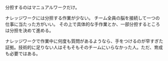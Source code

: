 分担するのはマニュアルワークだけ。

ナレッジワークには分担する作業が少ない。
チーム全員の脳を接続して一つの仕事に当たった方がいい。
その上で具体的な手作業とか、一部分担するところは分担を決めて進める。

ナレッジワークで作業中に何度も質問があるようなら、手をつけるのが早すぎた証拠。技術的に足りない人はそもそもそのチームにいらなかった人。ただ、育成も必要ではある。
